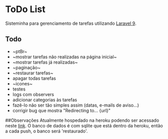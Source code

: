 # ToDo List
Sisteminha para gerenciamento de tarefas utilizando [Laravel 9](https://laravel.com/docs/9.x/releases).

## Todo
- ~ptBr~
- ~mostrar tarefas não realizadas na página inicial~
- ~mostrar tarefas já realizadas~
- ~paginação~
- ~restaurar tarefas~
- apagar todas tarefas
- ~icones~
- testes
- logs com observers
- adicionar categorias às tarefas
- fazê-lo não ser tão simples assim (datas, e-mails de aviso...)
- corrigir bug que mostra "Redirecting to... {url}"

##Observações
Atualmente hospedado na heroku podendo ser acessado neste [link](http://lista-de-tarefas-rmn.herokuapp.com/).
O banco de dados é com sqlite que está dentro da heroku, então a cada push, o banco será 'restaurado'.
